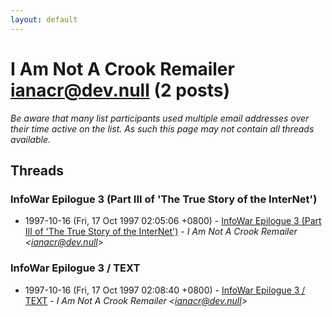 ```yaml
---
layout: default
---
```


# I Am Not A Crook Remailer <ianacr@dev.null> (2 posts)

_Be aware that many list participants used multiple email addresses over their time active on the list. As such this page may not contain all threads available._

## Threads

### InfoWar Epilogue 3 (Part III of 'The True Story of the InterNet')
+ 1997-10-16 (Fri, 17 Oct 1997 02:05:06 +0800) - [InfoWar Epilogue 3 (Part III of 'The True Story of the InterNet')](/archive/1997/10/f923e7ff08aa44fd27f1d12ab8f2f07e1c7d3db5902a22fbb0c7871804b9b421) - _I Am Not A Crook Remailer \<ianacr@dev.null\>_

### InfoWar Epilogue 3 / TEXT
+ 1997-10-16 (Fri, 17 Oct 1997 02:08:40 +0800) - [InfoWar Epilogue 3 / TEXT](/archive/1997/10/47d6f910467daad6c9d5f83e854404129327144a1b1e6a97ba5a40d04a46a115) - _I Am Not A Crook Remailer \<ianacr@dev.null\>_

